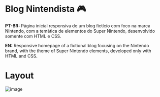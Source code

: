 # Blog Nintendista 🎮 

**PT-BR:**
Página inicial responsiva de um blog fictício com foco na marca Nintendo, com a temática de elementos do Super Nintendo, desenvolvido somente com HTML e CSS.

**EN:**
Responsive homepage of a fictional blog focusing on the Nintendo brand, with the theme of Super Nintendo elements, developed only with HTML and CSS.

# Layout 

![image](https://user-images.githubusercontent.com/118945743/217892295-89468fbe-2d44-429c-a001-90777d8a4d80.png)
